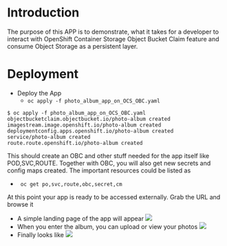 # Introduction

The purpose of this APP is to demonstrate, what it takes for a developer to interact with OpenShift Container Storage Object Bucket Claim feature and consume Object Storage as a persistent layer.


# Deployment

- Deploy the App
  - `` oc apply -f photo_album_app_on_OCS_OBC.yaml ``

```
$ oc apply -f photo_album_app_on_OCS_OBC.yaml
objectbucketclaim.objectbucket.io/photo-album created
imagestream.image.openshift.io/photo-album created
deploymentconfig.apps.openshift.io/photo-album created
service/photo-album created
route.route.openshift.io/photo-album created
```

This should create an OBC and other stuff needed for the app itself like POD,SVC,ROUTE. Together with OBC, you will also get new secrets and config maps created. The important resources could be listed as
- `` oc get po,svc,route,obc,secret,cm``

At this point your app is ready to be accessed externally. Grab the URL and browse it

- A simple landing page of the app will appear
![](http://gitlab.libvirt8/shouston/openshift-photo-album-app/raw/master/Image-2.jpg)
- When you enter the album, you can upload or view your photos
![](http://gitlab.libvirt8/shouston/openshift-photo-album-app/raw/master/Image-3.png)
- Finally looks like 
![](http://gitlab.libvirt8/shouston/openshift-photo-album-app/raw/master/image-4.jpg)





